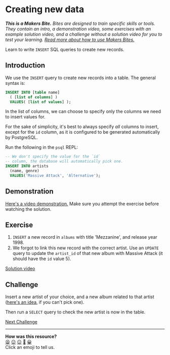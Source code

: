 # Creating new data

_**This is a Makers Bite.** Bites are designed to train specific skills or
tools. They contain an intro, a demonstration video, some exercises with an
example solution video, and a challenge without a solution video for you to test
your learning. [Read more about how to use Makers
Bites.](https://github.com/makersacademy/course/blob/main/labels/bites.md)_

Learn to write `INSERT` SQL queries to create new records.

## Introduction

We use the `INSERT` query to create new records into a table. The general syntax is:

```sql
INSERT INTO [table name]
  ( [list of columns] )
  VALUES( [list of values] );
```

In the list of columns, we can choose to specify only the columns we need to insert values for.

For the sake of simplicity, it's best to always specify _all_ columns to insert, except for the `id` column, as it is configured to be generated automatically by PostgreSQL.

Run the following in the `psql` REPL:
```sql
-- We don't specify the value for the `id`
-- column, the database will automatically pick one.
INSERT INTO artists 
  (name, genre)
  VALUES('Massive Attack', 'Alternative');
```

## Demonstration

[Here's a video demonstration.](https://www.youtube.com/watch?v=9wT1FVQbPZw&t=2218s) Make sure you attempt the exercise before watching the solution.

## Exercise

1. `INSERT` a new record in `albums` with title 'Mezzanine', and release year 1998.
2. We forgot to link this new record with the correct artist. Use an `UPDATE` query to update the `artist_id` of that new album with Massive Attack (it should have the `id` value 5).

[Solution video](https://www.youtube.com/watch?v=9wT1FVQbPZw&t=2385s)

## Challenge

Insert a new artist of your choice, and a new album related to that artist ([here's an idea](https://en.wikipedia.org/wiki/OK_Computer), if you can't pick one).

Then run a `SELECT` query to check the new artist is now in the table.

[Next Challenge](06_using_table_plus.md)

<!-- BEGIN GENERATED SECTION DO NOT EDIT -->

---

**How was this resource?**  
[😫](https://airtable.com/shrUJ3t7KLMqVRFKR?prefill_Repository=makersacademy%2Fdatabases&prefill_File=sql_bites%2F05_creating_new_data.md&prefill_Sentiment=😫) [😕](https://airtable.com/shrUJ3t7KLMqVRFKR?prefill_Repository=makersacademy%2Fdatabases&prefill_File=sql_bites%2F05_creating_new_data.md&prefill_Sentiment=😕) [😐](https://airtable.com/shrUJ3t7KLMqVRFKR?prefill_Repository=makersacademy%2Fdatabases&prefill_File=sql_bites%2F05_creating_new_data.md&prefill_Sentiment=😐) [🙂](https://airtable.com/shrUJ3t7KLMqVRFKR?prefill_Repository=makersacademy%2Fdatabases&prefill_File=sql_bites%2F05_creating_new_data.md&prefill_Sentiment=🙂) [😀](https://airtable.com/shrUJ3t7KLMqVRFKR?prefill_Repository=makersacademy%2Fdatabases&prefill_File=sql_bites%2F05_creating_new_data.md&prefill_Sentiment=😀)  
Click an emoji to tell us.

<!-- END GENERATED SECTION DO NOT EDIT -->
